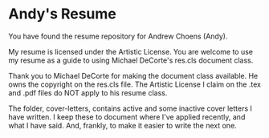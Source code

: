 # Andy's Resume

You have found the resume repository for Andrew Choens (Andy).

My resume is licensed under the Artistic License. You are welcome to
use my resume as a guide to using Michael DeCorte's res.cls document
class. 

Thank you to Michael DeCorte for making the document class
available. He owns the copyright on the res.cls file. The
Artistic License I claim on the .tex and .pdf files do NOT apply to
his resume class.

The folder, cover-letters, contains active and some inactive cover
letters I have written. I keep these to document where I've applied
recently, and what I have said. And, frankly, to make it easier to
write the next one.

